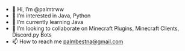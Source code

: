 - 👋 Hi, I’m @palmtrww
- 👀 I’m interested in Java, Python
- 🌱 I’m currently learning Java
- 💞️ I’m looking to collaborate on Minecraft Plugins, Minecraft Clients, Discord.py Bots
- 📫 How to reach me palmbestna@gmail.com 

<!---
palmtrww/palmtrww is a ✨ special ✨ repository because its `README.md` (this file) appears on your GitHub profile.
You can click the Preview link to take a look at your changes.
--->
